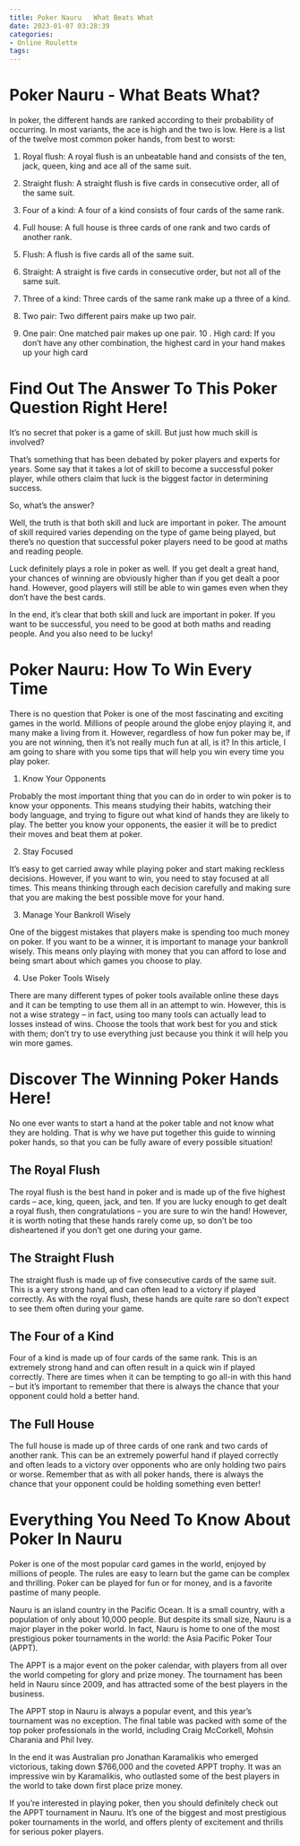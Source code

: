 ```yaml
---
title: Poker Nauru   What Beats What
date: 2023-01-07 03:28:39
categories:
- Online Roulette
tags:
---
```



#  Poker Nauru - What Beats What?

In poker, the different hands are ranked according to their probability of occurring. In most variants, the ace is high and the two is low. Here is a list of the twelve most common poker hands, from best to worst:

1. Royal flush: A royal flush is an unbeatable hand and consists of the ten, jack, queen, king and ace all of the same suit.

2. Straight flush: A straight flush is five cards in consecutive order, all of the same suit.

3. Four of a kind: A four of a kind consists of four cards of the same rank.

4. Full house: A full house is three cards of one rank and two cards of another rank.

5. Flush: A flush is five cards all of the same suit.

6. Straight: A straight is five cards in consecutive order, but not all of the same suit.

7. Three of a kind: Three cards of the same rank make up a three of a kind.

8. Two pair: Two different pairs make up two pair.

9. One pair: One matched pair makes up one pair.
 10 . High card: If you don’t have any other combination, the highest card in your hand makes up your high card

#  Find Out The Answer To This Poker Question Right Here!

It’s no secret that poker is a game of skill. But just how much skill is involved?

That’s something that has been debated by poker players and experts for years. Some say that it takes a lot of skill to become a successful poker player, while others claim that luck is the biggest factor in determining success.

So, what’s the answer?

Well, the truth is that both skill and luck are important in poker. The amount of skill required varies depending on the type of game being played, but there’s no question that successful poker players need to be good at maths and reading people.

Luck definitely plays a role in poker as well. If you get dealt a great hand, your chances of winning are obviously higher than if you get dealt a poor hand. However, good players will still be able to win games even when they don’t have the best cards.

In the end, it’s clear that both skill and luck are important in poker. If you want to be successful, you need to be good at both maths and reading people. And you also need to be lucky!

#  Poker Nauru: How To Win Every Time

There is no question that Poker is one of the most fascinating and exciting games in the world. Millions of people around the globe enjoy playing it, and many make a living from it. However, regardless of how fun poker may be, if you are not winning, then it’s not really much fun at all, is it? In this article, I am going to share with you some tips that will help you win every time you play poker.

1. Know Your Opponents

Probably the most important thing that you can do in order to win poker is to know your opponents. This means studying their habits, watching their body language, and trying to figure out what kind of hands they are likely to play. The better you know your opponents, the easier it will be to predict their moves and beat them at poker.

2. Stay Focused

It’s easy to get carried away while playing poker and start making reckless decisions. However, if you want to win, you need to stay focused at all times. This means thinking through each decision carefully and making sure that you are making the best possible move for your hand.

3. Manage Your Bankroll Wisely

One of the biggest mistakes that players make is spending too much money on poker. If you want to be a winner, it is important to manage your bankroll wisely. This means only playing with money that you can afford to lose and being smart about which games you choose to play.

4. Use Poker Tools Wisely

There are many different types of poker tools available online these days and it can be tempting to use them all in an attempt to win. However, this is not a wise strategy – in fact, using too many tools can actually lead to losses instead of wins. Choose the tools that work best for you and stick with them; don’t try to use everything just because you think it will help you win more games.

#  Discover The Winning Poker Hands Here!

No one ever wants to start a hand at the poker table and not know what they are holding. That is why we have put together this guide to winning poker hands, so that you can be fully aware of every possible situation!

## The Royal Flush
The royal flush is the best hand in poker and is made up of the five highest cards – ace, king, queen, jack, and ten. If you are lucky enough to get dealt a royal flush, then congratulations – you are sure to win the hand! However, it is worth noting that these hands rarely come up, so don’t be too disheartened if you don’t get one during your game.

## The Straight Flush
The straight flush is made up of five consecutive cards of the same suit. This is a very strong hand, and can often lead to a victory if played correctly. As with the royal flush, these hands are quite rare so don’t expect to see them often during your game.

## The Four of a Kind
Four of a kind is made up of four cards of the same rank. This is an extremely strong hand and can often result in a quick win if played correctly. There are times when it can be tempting to go all-in with this hand – but it’s important to remember that there is always the chance that your opponent could hold a better hand.

## The Full House
The full house is made up of three cards of one rank and two cards of another rank. This can be an extremely powerful hand if played correctly and often leads to a victory over opponents who are only holding two pairs or worse. Remember that as with all poker hands, there is always the chance that your opponent could be holding something even better!

#  Everything You Need To Know About Poker In Nauru

Poker is one of the most popular card games in the world, enjoyed by millions of people. The rules are easy to learn but the game can be complex and thrilling. Poker can be played for fun or for money, and is a favorite pastime of many people.

Nauru is an island country in the Pacific Ocean. It is a small country, with a population of only about 10,000 people. But despite its small size, Nauru is a major player in the poker world. In fact, Nauru is home to one of the most prestigious poker tournaments in the world: the Asia Pacific Poker Tour (APPT).

The APPT is a major event on the poker calendar, with players from all over the world competing for glory and prize money. The tournament has been held in Nauru since 2009, and has attracted some of the best players in the business.

The APPT stop in Nauru is always a popular event, and this year’s tournament was no exception. The final table was packed with some of the top poker professionals in the world, including Craig McCorkell, Mohsin Charania and Phil Ivey.

In the end it was Australian pro Jonathan Karamalikis who emerged victorious, taking down $766,000 and the coveted APPT trophy. It was an impressive win by Karamalikis, who outlasted some of the best players in the world to take down first place prize money.

If you’re interested in playing poker, then you should definitely check out the APPT tournament in Nauru. It’s one of the biggest and most prestigious poker tournaments in the world, and offers plenty of excitement and thrills for serious poker players.